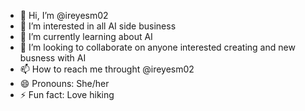 - 👋 Hi, I’m @ireyesm02
- 👀 I’m interested in all AI side business 
- 🌱 I’m currently learning about AI
- 💞️ I’m looking to collaborate on anyone interested creating and new busness with AI
- 📫 How to reach me throught  @ireyesm02
- 😄 Pronouns: She/her
- ⚡ Fun fact: Love hiking

<!---
ireyesm02/ireyesm02 is a ✨ special ✨ repository because its `README.md` (this file) appears on your GitHub profile.
You can click the Preview link to take a look at your changes.
--->
